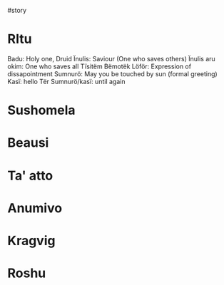 #story 

# RItu
Badu: Holy one, Druid
Ïnulis: Saviour (One who saves others)
Ïnulis aru okim: One who saves all
Tïsitëm 
Bëmotëk
Löför: Expression of dissapointment
Sumnurö: May you be touched by sun (formal greeting)
Kasï: hello
Tër Sumnurö/kasï: until again

# Sushomela

# Beausi

# Ta' atto

# Anumivo

# Kragvig

# Roshu
